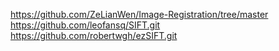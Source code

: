 https://github.com/ZeLianWen/Image-Registration/tree/master
https://github.com/leofansq/SIFT.git
https://github.com/robertwgh/ezSIFT.git
